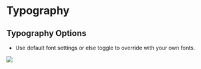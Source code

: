 # Typography

## Typography Options

* Use default font settings or else toggle to override with your own fonts.

![](http://transvelo.github.io/docs/bethlehem/images/theme-options-typography.png)
